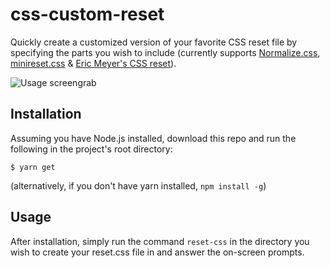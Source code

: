 # css-custom-reset

Quickly create a customized version of your favorite CSS reset file by specifying the parts you wish to include (currently supports [Normalize.css](https://necolas.github.io/normalize.css/), [minireset.css](https://jgthms.com/minireset.css/) & [Eric Meyer's CSS reset](https://meyerweb.com/eric/tools/css/reset/)).

![Usage screengrab](https://user-images.githubusercontent.com/38357771/41611159-98b1e56e-7421-11e8-8018-d51d63269e6a.PNG)

## Installation

Assuming you have Node.js installed, download this repo and run the following in the project's root directory:

```
$ yarn get
```
(alternatively, if you don't have yarn installed, `npm install -g`)

## Usage

After installation, simply run the command `reset-css` in the directory you wish to create your reset.css file in and answer the on-screen prompts.
